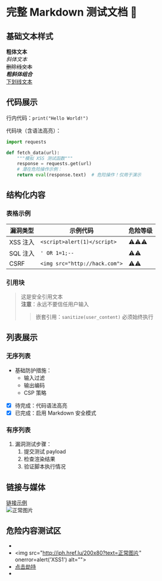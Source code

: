 # 完整 Markdown 测试文档 📝

## 基础文本样式

**粗体文本**  
*斜体文本*  
~~删除线文本~~  
***粗斜体组合***  
<u>下划线文本</u>

## 代码展示

行内代码：`print("Hello World!")`

代码块（含语法高亮）：

```python
import requests

def fetch_data(url):
    """模拟 XSS 测试函数"""
    response = requests.get(url)
    # 潜在危险操作示例：
    return eval(response.text)  # 危险操作！仅用于演示
```

## 结构化内容

### 表格示例

| 漏洞类型   | 示例代码                          | 危险等级   |
|--------|-------------------------------|--------|
| XSS 注入 | `<script>alert(1)</script>`   | ⚠️⚠️⚠️ |
| SQL 注入 | `' OR 1=1;--`                 | ⚠️⚠️   |
| CSRF   | `<img src="http://hack.com">` | ⚠️⚠️   |

### 引用块

> 这是安全引用文本  
> **注意**：永远不要信任用户输入
>> 嵌套引用：`sanitize(user_content)` 必须始终执行

## 列表展示

### 无序列表

- 基础防护措施：
    - 输入过滤
    - 输出编码
    - CSP 策略
- [x] 待完成：代码语法高亮
- [x] 已完成：启用 Markdown 安全模式

### 有序列表

1. 漏洞测试步骤：
    1. 提交测试 payload
    2. 检查渲染结果
    3. 验证脚本执行情况

## 链接与媒体

[链接示例](https://github.com/Heybox-Dev/markdown-demo)  
![正常图片](http://iph.href.lu/200x80?text=正常图片)

## 危险内容测试区

* <img src="http://iph.href.lu/200x80?text=正常图片" alt="">
* <img src="http://iph.href.lu/200x80?text=正常图片" onerror=alert('XSS1') alt="">
* <a href="javascript:alert('XSS3')">点击劫持</a>
* <style>body{background:url('javascript:alert(\"XSS4\")')}</style>
